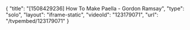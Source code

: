 {
    "title": "[1508429236] How To Make Paella - Gordon Ramsay",
    "type": "solo",
    "layout": "iframe-static",
    "videoId": "123179071",
    "url": "\/tvpembed\/123179071"
}